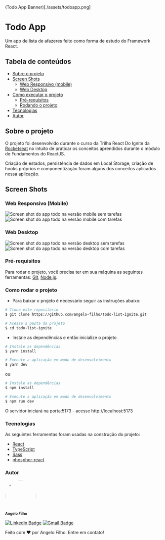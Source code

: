 (Todo App Banner)[./assets/todoapp.png]

# Todo App

Um app de lista de afazeres feito como forma de estudo do Framework React.

## Tabela de conteúdos

- [Sobre o projeto](#sobre-o-projeto)
- [Screen Shots](#screen-shots)
  - [Web Responsivo (mobile)](#web-responsivo-mobile)
  - [Web Desktop](#web-desktop)
- [Como executar o projeto](#como-executar-o-projeto)
  - [Pré-requisitos](#pré-requisitos)
  - [Rodando o projeto](#rodando-o-projeto)
- [Tecnologias](#tecnologias)
- [Autor](#autor)

## Sobre o projeto

O projeto foi desenvolvido durante o curso da Trilha React Do Ignite da [Rocketseat](https://www.rocketseat.com.br/ignite#trilhas)
no intuito de praticar os conceitos aprendidos durante o módulo de Fundamentos
do ReactJS.

Criação de estados, persistência de dados em Local Storage, criação de hooks
próprios e componentização foram alguns dos conceitos aplicados nessa aplicação.

## Screen Shots

### Web Responsivo (Mobile)

<div class="w-72 flex gap-4">
  <img src="./assets/todo-app/todo-mobile.png" alt="Screen shot do app todo na versão mobile sem tarefas" title="Versão web responsivo (mobile) do app sem tarefas" />
  
  <img src="./assets/todo-app/todo-mobile-filled.png" alt="Screen shot do app todo na versão mobile com tarefas" title="Versão web responsivo (mobile) do app com tarefas" />
</div>

### Web Desktop

  <img src="./assets/todo-app/todo-desktop.png" alt="Screen shot do app todo na versão desktop sem tarefas" title="Versão web desktop do app desktop sem tarefas" class="w-[620px]"/>
  
  <img src="./assets/todo-app/todo-desktop-filled.png" alt="Screen shot do app todo na versão desktop com tarefas" title="Versão web desktop do app desktop com tarefas" class="w-[620px]"/>

### Pré-requisitos

Para rodar o projeto, você precisa ter em sua máquina as seguintes ferramentas:
[Git](https://git-scm.com), [Node.js](https://nodejs.org/en/).

### Como rodar o projeto

- Para baixar o projeto é necessário seguir as instruções abaixo:

```bash
# Clone este repositório
$ git clone https://github.com/angelo-filho/todo-list-ignite.git

# Acesse a pasta do projeto
$ cd todo-list-ignite

```

- Instale as dependências e então inicialize o projeto

```bash
# Instale as dependências
$ yarn install

# Execute a aplicação em modo de desenvolvimento
$ yarn dev

```

ou

```bash
# Instale as dependências
$ npm install

# Execute a aplicação em modo de desenvolvimento
$ npm run dev
```

O servidor iniciará na porta:5173 - acesse http://localhost:5173

### Tecnologias

As seguintes ferramentas foram usadas na construção do projeto:

- [React](https://pt-br.reactjs.org/)
- [TypeScript](https://www.typescriptlang.org/)
- [Sass](https://sass-lang.com/)
- [phosphor-react](https://github.com/phosphor-icons/react)

### Autor

<a href="https://github.com/angelo-filho">
  <img style="border-radius: 50%;" src="https://github.com/angelo-filho.png" width="100px;" alt=""/>
  <br />
  <sub><b>Angelo Filho</b></sub>
</a>

[![Linkedin Badge](https://img.shields.io/badge/-Angelo-blue?style=flat-square&logo=Linkedin&logoColor=white&link=https://www.linkedin.com/in/angelo-filho-4a44a8190/)](https://www.linkedin.com/in/angelo-filho-4a44a8190/)
[![Gmail Badge](https://img.shields.io/badge/-angelo.filho06@gmail.com-c14438?style=flat-square&logo=Gmail&logoColor=white&link=mailto:angelo.filho06@gmail.com)](mailto:angelo.filho06@gmail.com)

Feito com ❤️ por Angelo Filho. Entre em contato!
